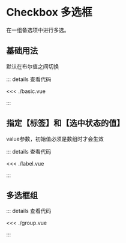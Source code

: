 <script setup lang="ts">
import Basic from './basic.vue'
import Label from './label.vue'
import Group from './group.vue'

</script>

# Checkbox 多选框

在一组备选项中进行多选。

## 基础用法

默认在布尔值之间切换

<Basic />


::: details 查看代码

<<< ./basic.vue

:::

## 指定【标签】和【选中状态的值】

value参数，初始值必须是数组时才会生效

<Label />


::: details 查看代码

<<< ./label.vue

:::

## 多选框组



<Group />


::: details 查看代码

<<< ./group.vue

:::
